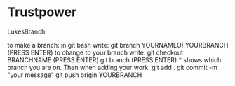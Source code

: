 # Trustpower
LukesBranch

to make a branch: in git bash write: git branch YOURNAMEOFYOURBRANCH (PRESS ENTER)
to change to your branch write: git checkout BRANCHNAME (PRESS ENTER) git branch (PRESS ENTER) * shows which branch you are on.
Then when adding your work: git add .
git commit -m "your message"
git push origin YOURBRANCH

